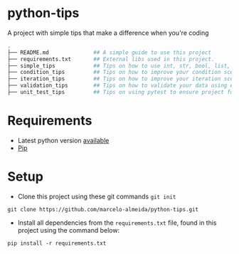 # python-tips
A project with simple tips that make a difference when you're coding

```bash
.
├── README.md              ## A simple guide to use this project
├── requirements.txt       ## External libs used in this project. 
├── simple_tips            ## Tips on how to use int, str, bool, list, dict, class...
├── condition_tips         ## Tips on how to improve your condition scenarios
├── iteration_tips         ## Tips on how to improve your iteration scenarios
├── validation_tips        ## Tips on how to validate your data using external libs.
├── unit_test_tips         ## Tips on using pytest to ensure project functionality

```

# Requirements
* Latest python version [available](https://www.python.org/downloads/)
* [Pip](https://pypi.org/project/pip/)

# Setup
* Clone this project using these git commands
`git init`

`git clone https://github.com/marcelo-almeida/python-tips.git`

* Install all dependencies from the `requirements.txt` file, found in this project using the command below:

`pip install -r requirements.txt`
